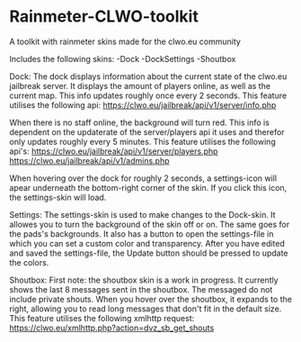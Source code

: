 # Rainmeter-CLWO-toolkit
A toolkit with rainmeter skins made for the clwo.eu community

Includes the following skins:
-Dock
-DockSettings
-Shoutbox

Dock:
The dock displays information about the current state of the clwo.eu jailbreak server.
It displays the amount of players online, as well as the current map.
This info updates roughly once every 2 seconds.
This feature utilises the following api: 
https://clwo.eu/jailbreak/api/v1/server/info.php

When there is no staff online, the background will turn red.
This info is dependent on the updaterate of the server/players api it uses and therefor only updates roughly every 5 minutes.
This feature utilises the following api's:
https://clwo.eu/jailbreak/api/v1/server/players.php
https://clwo.eu/jailbreak/api/v1/admins.php

When hovering over the dock for roughly 2 seconds, a settings-icon will apear underneath the bottom-right corner of the skin. If you click this icon, the settings-skin will load.

Settings:
The settings-skin is used to make changes to the Dock-skin.
It allowes you to turn the background of the skin  off or on.
The same goes for the pads's backgrounds.
It also has a button to open the settings-file in which you can set a custom color and transparency.
After you have edited and saved the settings-file, the Update button should be pressed to update the colors.

Shoutbox:
First note: the shoutbox skin is a work in progress.
It currently shows the last 8 messages sent in the shoutbox.
The messaged do not include private shouts.
When you hover over the shoutbox, it expands to the right, allowing you to read long messages that don't fit in the default size.
This feature utilises the following xmlhttp request:
https://clwo.eu/xmlhttp.php?action=dvz_sb_get_shouts
